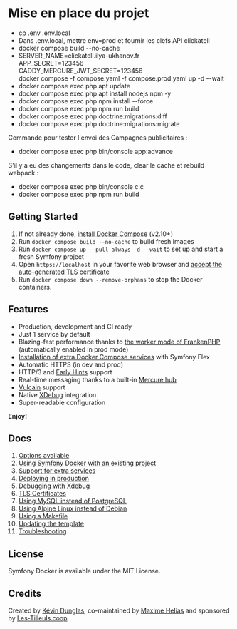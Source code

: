 # Mise en place du projet
- cp .env .env.local
- Dans .env.local, mettre env=prod et fournir les clefs API clickatell
- docker compose build --no-cache
- SERVER_NAME=clickatell.ilya-ukhanov.fr \
  APP_SECRET=123456 \
  CADDY_MERCURE_JWT_SECRET=123456 \
  docker compose -f compose.yaml -f compose.prod.yaml up -d --wait
- docker compose exec php apt update
- docker compose exec php apt install nodejs npm -y
- docker compose exec php npm install --force
- docker compose exec php npm run build
- docker compose exec php doctrine:migrations:diff
- docker compose exec php doctrine:migrations:migrate

Commande pour tester l'envoi des Campagnes publicitaires :
- docker compose exec php bin/console app:advance

S'il y a eu des changements dans le code, clear le cache et rebuild webpack :
- docker compose exec php bin/console c:c
- docker compose exec php npm run build

## Getting Started

1. If not already done, [install Docker Compose](https://docs.docker.com/compose/install/) (v2.10+)
2. Run `docker compose build --no-cache` to build fresh images
3. Run `docker compose up --pull always -d --wait` to set up and start a fresh Symfony project
4. Open `https://localhost` in your favorite web browser and [accept the auto-generated TLS certificate](https://stackoverflow.com/a/15076602/1352334)
5. Run `docker compose down --remove-orphans` to stop the Docker containers.

## Features

* Production, development and CI ready
* Just 1 service by default
* Blazing-fast performance thanks to [the worker mode of FrankenPHP](https://github.com/dunglas/frankenphp/blob/main/docs/worker.md) (automatically enabled in prod mode)
* [Installation of extra Docker Compose services](docs/extra-services.md) with Symfony Flex
* Automatic HTTPS (in dev and prod)
* HTTP/3 and [Early Hints](https://symfony.com/blog/new-in-symfony-6-3-early-hints) support
* Real-time messaging thanks to a built-in [Mercure hub](https://symfony.com/doc/current/mercure.html)
* [Vulcain](https://vulcain.rocks) support
* Native [XDebug](docs/xdebug.md) integration
* Super-readable configuration

**Enjoy!**

## Docs

1. [Options available](docs/options.md)
2. [Using Symfony Docker with an existing project](docs/existing-project.md)
3. [Support for extra services](docs/extra-services.md)
4. [Deploying in production](docs/production.md)
5. [Debugging with Xdebug](docs/xdebug.md)
6. [TLS Certificates](docs/tls.md)
7. [Using MySQL instead of PostgreSQL](docs/mysql.md)
8. [Using Alpine Linux instead of Debian](docs/alpine.md)
9. [Using a Makefile](docs/makefile.md)
10. [Updating the template](docs/updating.md)
11. [Troubleshooting](docs/troubleshooting.md)

## License

Symfony Docker is available under the MIT License.

## Credits

Created by [Kévin Dunglas](https://dunglas.dev), co-maintained by [Maxime Helias](https://twitter.com/maxhelias) and sponsored by [Les-Tilleuls.coop](https://les-tilleuls.coop).
